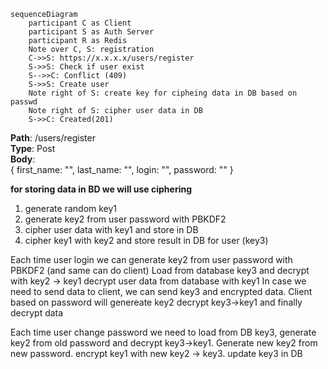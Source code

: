 ```mermaid
sequenceDiagram
	participant C as Client  
	participant S as Auth Server
	participant R as Redis
	Note over C, S: registration
	C->>S: https://x.x.x.x/users/register
	S->>S: Check if user exist
	S-->>C: Conflict (409)
	S->>S: Create user
	Note right of S: create key for cipheing data in DB based on passwd
	Note right of S: cipher user data in DB
	S->>C: Created(201)
```

**Path**: /users/register  
**Type**: Post  
**Body**:  
{
	first_name: "",
	last_name: "",
	login: "",
	password: ""
}  

**for storing data in BD we will use ciphering**
1. generate random key1
2. generate key2 from user password with PBKDF2
3. cipher user data with key1 and store in DB
4. cipher key1 with key2 and store result in DB for user (key3)

Each time user login we can generate key2 from user password with PBKDF2 (and same can do client)
Load from database key3 and decrypt with key2 -> key1
decrypt user data from database with key1
In case we need to send data to client, we can send key3 and encrypted data. Client based on password will genereate key2 decrypt key3->key1 and finally decrypt data

Each time user change password we need to load from DB key3, generate key2 from old password and decrypt key3->key1. 
Generate new key2 from new password. encrypt key1 with new key2 -> key3. update key3 in DB
